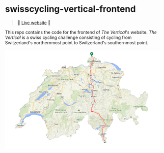 # swisscycling-vertical-frontend

> 🚀 [Live website](https://swisscycling-vertical.arthurgassner.ch) 🚀

This repo contains the code for the frontend of _The Vertical_'s website.
_The Vertical_ is a swiss cycling challenge consisting of cycling from Switzerland's northernmost point to Switzerland's southernmost point.  

![](img/cut.png)
